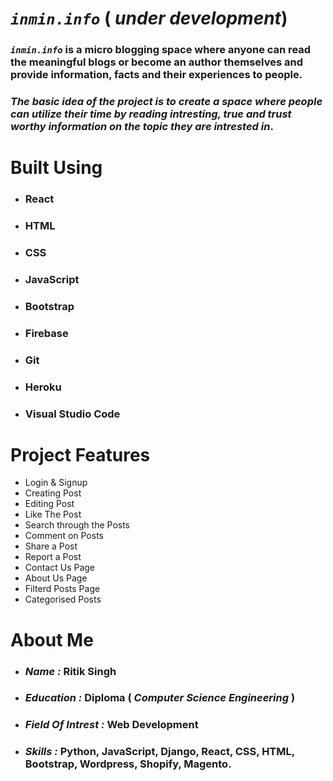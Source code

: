 # **_`inmin.info`_** ( _under development_)

### **_`inmin.info`_** is a micro blogging space where anyone can read the meaningful blogs or become an author themselves and provide information, facts and their experiences to people.

### _The basic idea of the project is to create a space where people can utilize their time by reading intresting, true and trust worthy information on the topic they are intrested in_.

# **Built Using**

- ### **React**

- ### **HTML**

- ### **CSS**

- ### **JavaScript**

- ### **Bootstrap**

- ### **Firebase**
- ### **Git**

- ### **Heroku**

- ### **Visual Studio Code**

# **Project Features**

- Login & Signup
- Creating Post
- Editing Post
- Like The Post
- Search through the Posts
- Comment on Posts
- Share a Post
- Report a Post
- Contact Us Page
- About Us Page
- Filterd Posts Page
- Categorised Posts

# **About Me**

- ### **_Name :_** Ritik Singh

- ### **_Education :_** Diploma ( _Computer Science Engineering_ )

- ### **_Field Of Intrest :_** Web Development

- ### **_Skills :_** Python, JavaScript, Django, React, CSS, HTML, Bootstrap, Wordpress, Shopify, Magento.
